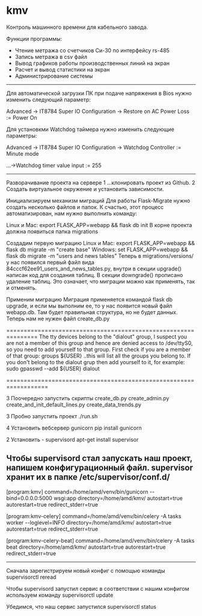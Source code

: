 # kmv
Контроль машинного времени для кабельного завода.

Функции программы:
 - Чтение метража со счетчиков Си-30 по интерфейсу rs-485
 - Запись метража в csv файл
 - Вывод графиков работы производственных линий на экран
 - Расчет и вывод статистики на экран
 - Администрирование системы


------------------------------------------------
Для автоматической загрузки ПК при подаче напряжения в Bios нужно изменить следующий параметр:

Advanced -> IT8784 Super IO Configuration -> Restore on AC Power Loss := Power On

 
Для установкми Watchdog таймера нужно изменить следующие параметры:

Advanced -> IT8784 Super IO Configuration -> Watchdog Controller := Minute mode

...->Watchdog timer value input := 255

----------------------------------------------
Разворачивание проекта на сервере
1 ...клонировать проект из Github.
2 Создать виртуальное окружение и установить зависимости.



Инициализируем механизм миграций
Для работы Flask-Migrate нужно создать несколько файлов и папок. К счастью, этот процесс автоматизирован, нам нужно выполнить команду:

Linux и Mac: export FLASK_APP=webapp && flask db init
В корне проекта должна появиться папка migrations


Создадим первую миграцию
Linux и Mac: export FLASK_APP=webapp
            && flask db migrate -m "create base"
Windows: set FLASK_APP=webapp
            && flask db migrate -m "users and news tables"
Теперь в migrations/versions/ у нас появился первый файл вида 84cccf62ee91_users_and_news_tables.py, внутри в секции upgrade() написан код для создания таблиц.
В секции downgrade() прописано удаление таблиц. Это означает, что миграции можно как применять, так и отменять.

Применим миграцию
Миграция применяется командой flask db upgrade, и если мы выполним ее, то у нас появится новый файл webapp.db. Там будет правильная структура, но не будет данных. Теперь нам не нужен файл create_db.py 


===============================================================
The tty devices belong to the "dialout" group, I suspect you are not a member of this group and hence are denied access to /dev/ttyS0, so you need to add yourself to that group.
First check if you are a member of that group:
groups ${USER}
..this will list all the groups you belong to. If you don't belong to the dialout grup then add yourself to it, for example:
sudo gpasswd --add ${USER} dialout


==================================================================


3 Поочередно запустить скрипты
create_db.py
create_admin.py create_and_init_default_lines.py create_data_trends.py 


3 Пробно запустить проект 
./run.sh

4 Установить вебсервер gunicorn
pip install gunicorn




2 Установить - supervisord 
apt-get install supervisor

Чтобы supervisord стал запускать наш проект, напишем конфигурационный файл. 
supervisor хранит их в папке /etc/supervisor/conf.d/
---------------

[program:kmv]
command=/home/amd/venv/bin/gunicorn --bind=0.0.0.0:5000 wsgi:app
directory=/home/amd/kmv/
autostart=true
autorestart=true
redirect_stderr=true

[program:kmv-celery]
command=/home/amd/venv/bin/celery -A tasks worker --loglevel=INFO
directory=/home/amd/kmv/
autostart=true
autorestart=true
redirect_stderr=true

[program:kmv-celery-beat]
command=/home/amd/venv/bin/celery -A tasks beat
directory=/home/amd/kmv/
autostart=true
autorestart=true
redirect_stderr=true

--------------

Сначала зарегистрируем новый конфиг с помощью команды 
supervisorctl reread

Чтобы supervisord запустил сервис в соответствии с нашим конфигом используем команду 
supervisorctl update

Убедимся, что наш сервис запустился 
supervisorctl status




